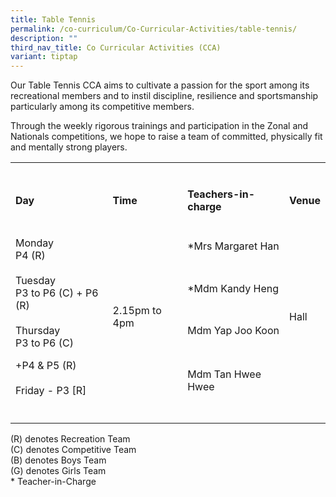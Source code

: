 ```yaml
---
title: Table Tennis
permalink: /co-curriculum/Co-Curricular-Activities/table-tennis/
description: ""
third_nav_title: Co Curricular Activities (CCA)
variant: tiptap
---
```

<p>Our Table Tennis CCA aims to cultivate a passion for the sport among its recreational members and to instil discipline, resilience and sportsmanship particularly among its competitive members.&nbsp;</p><p>Through the weekly rigorous trainings and participation in the Zonal and Nationals competitions, we hope to raise a team of committed, physically fit and mentally strong players.</p><table><tbody><tr><td rowspan="1" colspan="1"><p></p></td><td rowspan="1" colspan="1"><p></p></td><td rowspan="1" colspan="1"><p></p></td><td rowspan="1" colspan="1"><p></p></td></tr><tr><td rowspan="1" colspan="1"><p><strong>Day</strong></p></td><td rowspan="1" colspan="1"><p><strong>Time</strong></p></td><td rowspan="1" colspan="1"><p><strong>Teachers-in-charge</strong></p></td><td rowspan="1" colspan="1"><p><strong>Venue</strong></p></td></tr><tr><td rowspan="4" colspan="1"><p>Monday<br>P4 (R)<br><br>Tuesday<br>P3 to P6 (C) + P6 (R)<br><br>Thursday<br>P3 to P6 (C)</p><p>+P4 &amp; P5 (R)<br><br>Friday -&nbsp;P3 [R]</p></td><td rowspan="4" colspan="1"><p>2.15pm to 4pm</p></td><td rowspan="1" colspan="1"><p>*Mrs Margaret Han</p></td><td rowspan="4" colspan="1"><p>Hall</p></td></tr><tr><td rowspan="1" colspan="1"><p>*Mdm Kandy Heng</p></td></tr><tr><td rowspan="1" colspan="1"><p>Mdm Yap Joo Koon</p></td></tr><tr><td rowspan="1" colspan="1"><p>Mdm Tan Hwee Hwee</p></td></tr><tr><td rowspan="1" colspan="1"><p></p></td><td rowspan="1" colspan="1"><p></p></td><td rowspan="1" colspan="1"><p></p></td><td rowspan="1" colspan="1"><p></p></td></tr></tbody></table><p>(R) denotes Recreation Team<br>(C) denotes Competitive Team<br>(B) denotes Boys Team<br>(G) denotes Girls Team<br>* Teacher-in-Charge</p>